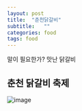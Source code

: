 ```yaml
---
layout: post
title:  "춘천닭갈비"
subtitle:   ""
categories: food
tags: food
---
```

말이 필요한가? 맛난 닭갈비

## 춘천 닭갈비 축제


![image](https://user-images.githubusercontent.com/4989674/35474909-57adb002-03d8-11e8-8085-0de4fb916029.png)
